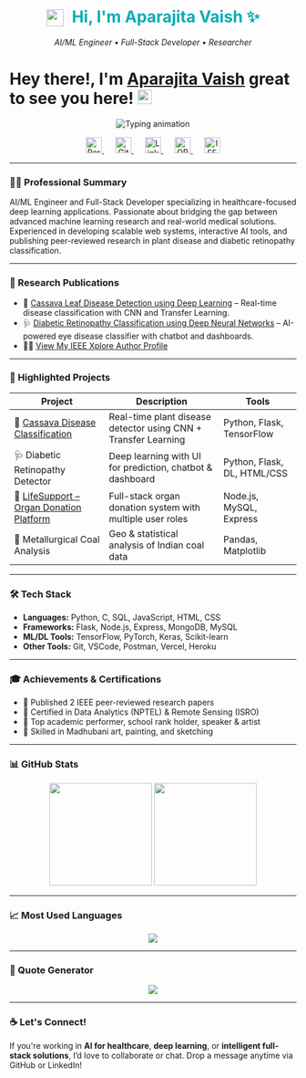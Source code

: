 <p align="center" style="font-size: 28px; font-weight: bold; color: #00ADB5;">
  <img src="https://media.giphy.com/media/hvRJCLFzcasrR4ia7z/giphy.gif" width="30" style="vertical-align: middle; margin-right: 8px;" />
  Hi, I'm Aparajita Vaish ✨
</p>

<p align="center" style="font-style: italic; margin-top: -10px;">
  AI/ML Engineer • Full-Stack Developer • Researcher
</p>

<h1>Hey there!, I'm <a href="#">Aparajita Vaish</a> great to see you here! <img src="https://media.giphy.com/media/hvRJCLFzcasrR4ia7z/giphy.gif" width="25px"></h1>

<p align="center" style="margin-top: 10px;">
  <img src="https://readme-typing-svg.demolab.com?font=Fira+Code&weight=500&size=22&pause=1000&color=00ADB5&center=true&vCenter=true&width=600&lines=Building+the+future+with+AI+%26+Code+%e2%9a%a1%ef%b8%8f;Passionate+about+AI+in+Healthcare+%f0%9f%a7%a0;Researcher+%2b+Creator+%2b+Tech+Explorer" alt="Typing animation" />
</p>

<!-- Profile icons -->
<p align="center" style="margin-top: 15px;">
  <a href="https://aparajitavaish-portfolio.vercel.app/" target="_blank" aria-label="Portfolio" style="margin: 0 10px;">
    <img src="https://cdn.jsdelivr.net/npm/simple-icons@v8/icons/vercel.svg" alt="Portfolio" width="28" height="28" />
  </a>
  <a href="https://github.com/14Aparajita" target="_blank" aria-label="GitHub" style="margin: 0 10px;">
    <img src="https://cdn.jsdelivr.net/npm/simple-icons@v8/icons/github.svg" alt="GitHub" width="28" height="28" />
  </a>
  <a href="https://www.linkedin.com/in/aparajita-vaish-26610b2b0/" target="_blank" aria-label="LinkedIn" style="margin: 0 10px;">
    <img src="https://cdn.jsdelivr.net/npm/simple-icons@v8/icons/linkedin.svg" alt="LinkedIn" width="28" height="28" />
  </a>
  <a href="https://orcid.org/0009-0003-7934-0349" target="_blank" aria-label="ORCID" style="margin: 0 10px;">
    <img src="https://cdn.jsdelivr.net/npm/simple-icons@v8/icons/orcid.svg" alt="ORCID" width="28" height="28" />
  </a>
  <a href="https://ieeexplore.ieee.org/author/268009315483884" target="_blank" aria-label="IEEE" style="margin: 0 10px;">
    <img src="https://cdn.jsdelivr.net/npm/simple-icons@v8/icons/ieee.svg" alt="IEEE" width="28" height="28" />
  </a>
</p>

---

### 👩‍💼 Professional Summary

AI/ML Engineer and Full-Stack Developer specializing in healthcare-focused deep learning applications. Passionate about bridging the gap between advanced machine learning research and real-world medical solutions. Experienced in developing scalable web systems, interactive AI tools, and publishing peer-reviewed research in plant disease and diabetic retinopathy classification.

---

### 🧪 Research Publications

- 🧬 [Cassava Leaf Disease Detection using Deep Learning](https://ieeexplore.ieee.org/document/10984951) – Real-time disease classification with CNN and Transfer Learning.
- 🩺 [Diabetic Retinopathy Classification using Deep Neural Networks](https://ieeexplore.ieee.org/document/10985144) – AI-powered eye disease classifier with chatbot and dashboards.
- 🧑‍🔬 [View My IEEE Xplore Author Profile](https://ieeexplore.ieee.org/author/268009315483884)

---

### 🚀 Highlighted Projects

| Project | Description | Tools |
|--------|-------------|-------|
| 🌿 [Cassava Disease Classification](https://github.com/14Aparajita/casssava-disease-classification) | Real-time plant disease detector using CNN + Transfer Learning | Python, Flask, TensorFlow |
| 🩺 Diabetic Retinopathy Detector | Deep learning with UI for prediction, chatbot & dashboard | Python, Flask, DL, HTML/CSS |
| 💓 [LifeSupport – Organ Donation Platform](https://github.com/14Aparajita/Lifesupport) | Full-stack organ donation system with multiple user roles | Node.js, MySQL, Express |
| 🧪 Metallurgical Coal Analysis | Geo & statistical analysis of Indian coal data | Pandas, Matplotlib |

---

### 🛠️ Tech Stack

- **Languages:** Python, C, SQL, JavaScript, HTML, CSS  
- **Frameworks:** Flask, Node.js, Express, MongoDB, MySQL  
- **ML/DL Tools:** TensorFlow, PyTorch, Keras, Scikit-learn  
- **Other Tools:** Git, VSCode, Postman, Vercel, Heroku  

---

### 🎓 Achievements & Certifications

- 🧠 Published 2 IEEE peer-reviewed research papers  
- 📜 Certified in Data Analytics (NPTEL) & Remote Sensing (ISRO)  
- 🏅 Top academic performer, school rank holder, speaker & artist  
- 🎨 Skilled in Madhubani art, painting, and sketching  

---

### 📊 GitHub Stats

<p align="center">
  <img src="https://github-readme-stats.vercel.app/api?username=14Aparajita&show_icons=true&theme=radical" height="180px"/>
  <img src="https://streak-stats.demolab.com?user=14Aparajita&theme=radical&hide_border=true" height="180px"/>
</p>

---

### 📈 Most Used Languages

<p align="center">
  <img src="https://github-readme-stats.vercel.app/api/top-langs/?username=14Aparajita&layout=compact&theme=radical&langs_count=6" />
</p>

---

### 💬 Quote Generator

<p align="center">
  <img src="https://quotes-github-readme.vercel.app/api?type=horizontal&theme=radical" />
</p>

---

### ☕ Let's Connect!

If you're working in **AI for healthcare**, **deep learning**, or **intelligent full-stack solutions**, I’d love to collaborate or chat. Drop a message anytime via GitHub or LinkedIn!
